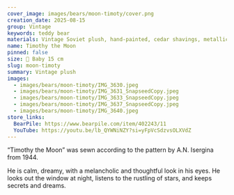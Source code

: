 ```yaml
---
cover_image: images/bears/moon-timoty/cover.png
creation_date: 2025-08-15
group: Vintage
keywords: teddy bear
materials: Vintage Soviet plush, hand-painted, cedar shavings, metallic granulate
name: Timothy the Moon
pinned: false
size: 🐻 Baby 15 cm
slug: moon-timoty
summary: Vintage plush
images:
  - images/bears/moon-timoty/IMG_3630.jpeg
  - images/bears/moon-timoty/IMG_3631_SnapseedCopy.jpeg
  - images/bears/moon-timoty/IMG_3633_SnapseedCopy.jpeg
  - images/bears/moon-timoty/IMG_3637_SnapseedCopy.jpeg
  - images/bears/moon-timoty/IMG_3640.jpeg
store_links:
  BearPile: https://www.bearpile.com/item/402243/11
  YouTube: https://youtu.be/lb_QYWNiNZY?si=yFpVcSdzvsOLXVdZ
---
```


“Timothy the Moon” was sewn according to the pattern by A.N. Isergina from 1944.

He is calm, dreamy, with a melancholic and thoughtful look in his eyes.
He looks out the window at night, listens to the rustling of stars, and keeps secrets and dreams.
